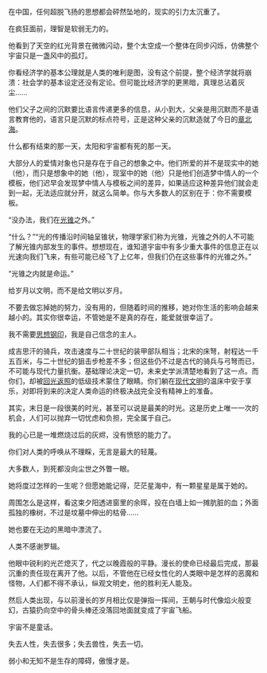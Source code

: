‌在中国，任何超脱飞扬的思想都会砰然坠地的，现实的引力太沉重了。





‌在疯狂面前，理智是软弱无力的。





‌他看到了天空的红光背景在微微闪动，整个太空成一个整体在同步闪烁，仿佛整个宇宙只是一盏风中的孤灯。





‌你看经济学的基本公理就是人类的唯利是图，没有这个前提，整个经济学就将崩溃：社会学的基本设定还没有定论。但可能比经济学的更黑暗，真理总沾着灰尘……





‌他们父子之间的沉默要比语言传递更多的信息，从小到大，父亲是用沉默而不是语言教育他的，语言只是沉默的标点符号，正是这种父亲的沉默造就了今日的[章北海](https://www.zhihu.com/search?q=章北海&search_source=Entity&hybrid_search_source=Entity&hybrid_search_extra={"sourceType"%3A"answer"%2C"sourceId"%3A2304100885})。





‌什么都有结束的那一天，太阳和宇宙都有死的那一天。





‌大部分人的爱情对象也只是存在于自己的想象之中。他们所爱的并不是现实中的她（他），而只是想象中的她（他），现室中的她（他）只是他们创造梦中情人的一个模板，他们迟早会发现梦中情人与模板之间的差异，如果适应这种差异他们就会走到一起，无法适应就分开，就这么简单。你与大多数人的区别在于：你不需要模板。





‌“没办法，我们在[光锥](https://www.zhihu.com/search?q=光锥&search_source=Entity&hybrid_search_source=Entity&hybrid_search_extra={"sourceType"%3A"answer"%2C"sourceId"%3A2304100885})之外。”

“什么？”“光的传播沿时间轴呈锥状，物理学家们称为光锥，光锥之外的人不可能了解光锥内部发生的事件。想想现在，谁知道宇宙中有多少重大事件的信息正在以光速向我们飞来，有些可能已经飞了上亿年，但我们仍在这些事件的光锥之外。”

“光锥之内就是命运。”





‌给岁月以文明，而不是给文明以岁月。





‌不要去做忘掉她的努力，没有用的，但随着时间的推移，她对你生活的影响会越来越小的。其实你很幸运，不管她是不是真的存在，能爱就很幸运了。





‌我不需要[思想钢印](https://www.zhihu.com/search?q=思想钢印&search_source=Entity&hybrid_search_source=Entity&hybrid_search_extra={"sourceType"%3A"answer"%2C"sourceId"%3A2304100885})，我是自己信念的主人。





‌成吉思汗的骑兵，攻击速度与二十世纪的装甲部队相当；北宋的床弩，射程达一千五百米，与二十世纪的狙击步枪差不多；但这些仍不过是古代的骑兵与弓弩而已，不可能与现代力量抗衡。基础理论决定一切，未来史学派清楚地看到了这一点。而你们，却被[回光返照](https://www.zhihu.com/search?q=回光返照&search_source=Entity&hybrid_search_source=Entity&hybrid_search_extra={"sourceType"%3A"answer"%2C"sourceId"%3A2304100885})的低级技术蒙住了眼睛。你们躺在[现代文明](https://www.zhihu.com/search?q=现代文明&search_source=Entity&hybrid_search_source=Entity&hybrid_search_extra={"sourceType"%3A"answer"%2C"sourceId"%3A2304100885})的温床中安于享乐，对即将到来的决定人类命运的终极决战完全没有精神上的准备。





‌其实，末日是一段很美的时光，甚至可以说是最美的时光。这是历史上唯一一次的机会，人们可以抛弃一切忧虑和负担，完全属于自己。





‌我的心已是一堆燃烧过后的灰烬，没有愤怒的能力了。





‌你们对人类的呼唤从不理睬，无言是最大的轻蔑。





‌大多数人，到死都没向尘世之外瞥一眼。





‌她将度过怎样的一生呢？但愿她能记得，茫茫星海中，有一颗星星是属于她的。





‌周围怎么是这样，看这束夕阳透进窗里的余晖，投在白墙上如一摊肮脏的血；外面孤独的橡树，不过是坟墓中伸出的枯骨……





‌她也要在无边的黑暗中漂流了。





‌人类不感谢罗辑。

他眼中锐利的光芒熄灭了，代之以晚霞般的平静。漫长的使命已经最后完成，那最沉重的责任现在离开了他。以后，不管他在已经女性化的人类眼中是怎样的恶魔和怪物，人们都不得不承认，纵观文明史，他的胜利无人能及。





‌然后人类出现，与以前漫长的岁月相比仅是弹指一挥间，王朝与时代像焰火般变幻，古猿扔向空中的骨头棒还没落回地面就变成了宇宙飞船。





‌宇宙不是童话。





‌失去人性，失去很多；失去兽性，失去一切。





‌弱小和无知不是生存的障碍，傲慢才是。



